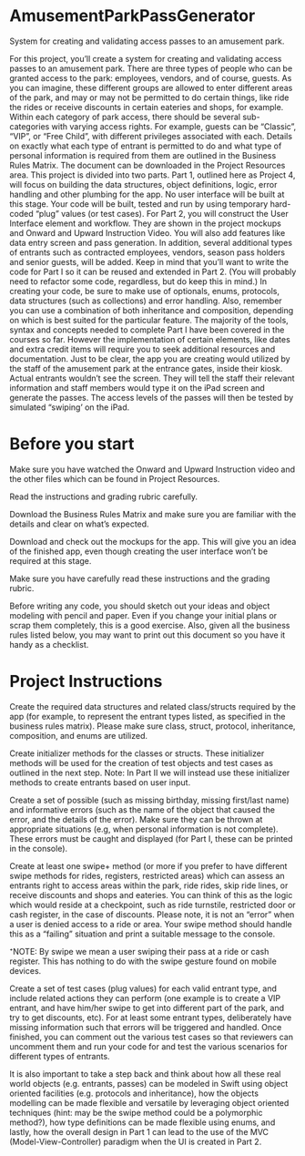 # AmusementParkPassGenerator
System for creating and validating access passes to an amusement park.


For this project, you’ll create a system for creating and validating access passes to an amusement park. There are three types of people who can be granted access to the park: employees, vendors, and of course, guests. As you can imagine, these different groups are allowed to enter different areas of the park, and may or may not be permitted to do certain things, like ride the rides or receive discounts in certain eateries and shops, for example.
Within each category of park access, there should be several sub-categories with varying access rights. For example, guests can be “Classic”, “VIP”, or “Free Child”, with different privileges associated with each. Details on exactly what each type of entrant is permitted to do and what type of personal information is required from them are outlined in the Business Rules Matrix. The document can be downloaded in the Project Resources area.
This project is divided into two parts. Part 1, outlined here as Project 4, will focus on building the data structures, object definitions, logic, error handling and other plumbing for the app. No user interface will be built at this stage. Your code will be built, tested and run by using temporary hard-coded “plug” values (or test cases).
For Part 2, you will construct the User Interface element and workflow. They are shown in the project mockups and Onward and Upward Instruction Video. You will also add features like data entry screen and pass generation. In addition, several additional types of entrants such as contracted employees, vendors, season pass holders and senior guests, will be added. Keep in mind that you’ll want to write the code for Part I so it can be reused and extended in Part 2. (You will probably need to refactor some code, regardless, but do keep this in mind.)
In creating your code, be sure to make use of optionals, enums, protocols, data structures (such as collections) and error handling. Also, remember you can use a combination of both inheritance and composition, depending on which is best suited for the particular feature. The majority of the tools, syntax and concepts needed to complete Part I have been covered in the courses so far. However the implementation of certain elements, like dates and extra credit items will require you to seek additional resources and documentation.
Just to be clear, the app you are creating would utilized by the staff of the amusement park at the entrance gates, inside their kiosk. Actual entrants wouldn’t see the screen. They will tell the staff their relevant information and staff members would type it on the iPad screen and generate the passes. The access levels of the passes will then be tested by simulated “swiping’ on the iPad.

# Before you start

Make sure you have watched the Onward and Upward Instruction video and the other files which can be found in Project Resources.

Read the instructions and grading rubric carefully.

Download the Business Rules Matrix and make sure you are familiar with the details and clear on what’s expected.

Download and check out the mockups for the app. This will give you an idea of the finished app, even though creating the user interface won’t be required at this stage.

Make sure you have carefully read these instructions and the grading rubric.

Before writing any code, you should sketch out your ideas and object modeling with pencil and paper. Even if you change your initial plans or scrap them completely, this is a good exercise. Also, given all the business rules listed below, you may want to print out this document so you have it handy as a checklist.



# Project Instructions
Create the required data structures and related class/structs required by the app (for example, to represent the entrant types listed, as specified in the business rules matrix). Please make sure class, struct, protocol, inheritance, composition, and enums are utilized.

Create initializer methods for the classes or structs. These initializer methods will be used for the creation of test objects and test cases as outlined in the next step. Note: In Part II we will instead use these initializer methods to create entrants based on user input.

Create a set of possible (such as missing birthday, missing first/last name) and informative errors (such as the name of the object that caused the error, and the details of the error). Make sure they can be thrown at appropriate situations (e.g, when personal information is not complete). These errors must be caught and displayed (for Part I, these can be printed in the console).

Create at least one swipe+ method (or more if you prefer to have different swipe methods for rides, registers, restricted areas) which can assess an entrants right to access areas within the park, ride rides, skip ride lines, or receive discounts and shops and eateries. You can think of this as the logic which would reside at a checkpoint, such as ride turnstile, restricted door or cash register, in the case of discounts. Please note, it is not an “error” when a user is denied access to a ride or area. Your swipe method should handle this as a “failing” situation and print a suitable message to the console.

⁺NOTE: By swipe we mean a user swiping their pass at a ride or cash register. This has nothing to do with the swipe gesture found on mobile devices.

Create a set of test cases (plug values) for each valid entrant type, and include related actions they can perform (one example is to create a VIP entrant, and have him/her swipe to get into different part of the park, and try to get discounts, etc). For at least some entrant types, deliberately have missing information such that errors will be triggered and handled. Once finished, you can comment out the various test cases so that reviewers can uncomment them and run your code for and test the various scenarios for different types of entrants.

It is also important to take a step back and think about how all these real world objects (e.g. entrants, passes) can be modeled in Swift using object oriented facilities (e.g. protocols and inheritance), how the objects modelling can be made flexible and versatile by leveraging object oriented techniques (hint: may be the swipe method could be a polymorphic method?), how type definitions can be made flexible using enums, and lastly, how the overall design in Part 1 can lead to the use of the MVC (Model-View-Controller) paradigm when the UI is created in Part 2.
